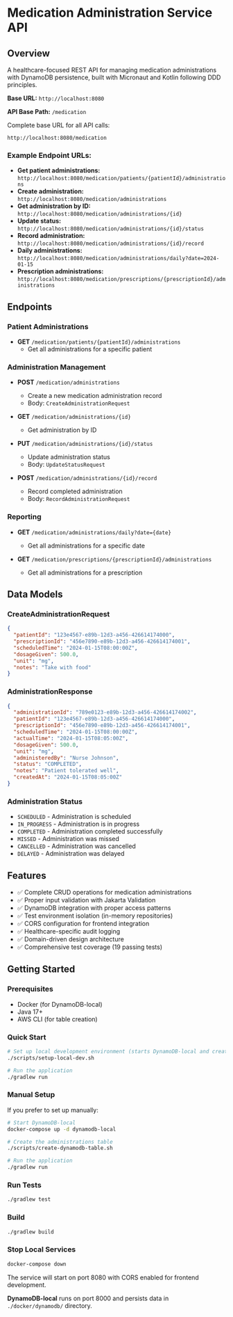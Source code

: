 # Medication Administration Service API

## Overview
A healthcare-focused REST API for managing medication administrations with DynamoDB persistence, built with Micronaut and Kotlin following DDD principles.

**Base URL:** `http://localhost:8080`

**API Base Path:** `/medication`

Complete base URL for all API calls:
```
http://localhost:8080/medication
```

### Example Endpoint URLs:
- **Get patient administrations:** `http://localhost:8080/medication/patients/{patientId}/administrations`
- **Create administration:** `http://localhost:8080/medication/administrations`
- **Get administration by ID:** `http://localhost:8080/medication/administrations/{id}`
- **Update status:** `http://localhost:8080/medication/administrations/{id}/status`
- **Record administration:** `http://localhost:8080/medication/administrations/{id}/record`
- **Daily administrations:** `http://localhost:8080/medication/administrations/daily?date=2024-01-15`
- **Prescription administrations:** `http://localhost:8080/medication/prescriptions/{prescriptionId}/administrations`

## Endpoints

### Patient Administrations
- **GET** `/medication/patients/{patientId}/administrations`
  - Get all administrations for a specific patient

### Administration Management
- **POST** `/medication/administrations`
  - Create a new medication administration record
  - Body: `CreateAdministrationRequest`

- **GET** `/medication/administrations/{id}`
  - Get administration by ID

- **PUT** `/medication/administrations/{id}/status`
  - Update administration status
  - Body: `UpdateStatusRequest`

- **POST** `/medication/administrations/{id}/record`
  - Record completed administration
  - Body: `RecordAdministrationRequest`

### Reporting
- **GET** `/medication/administrations/daily?date={date}`
  - Get all administrations for a specific date

- **GET** `/medication/prescriptions/{prescriptionId}/administrations`
  - Get all administrations for a prescription

## Data Models

### CreateAdministrationRequest
```json
{
  "patientId": "123e4567-e89b-12d3-a456-426614174000",
  "prescriptionId": "456e7890-e89b-12d3-a456-426614174001",
  "scheduledTime": "2024-01-15T08:00:00Z",
  "dosageGiven": 500.0,
  "unit": "mg",
  "notes": "Take with food"
}
```

### AdministrationResponse
```json
{
  "administrationId": "789e0123-e89b-12d3-a456-426614174002",
  "patientId": "123e4567-e89b-12d3-a456-426614174000",
  "prescriptionId": "456e7890-e89b-12d3-a456-426614174001",
  "scheduledTime": "2024-01-15T08:00:00Z",
  "actualTime": "2024-01-15T08:05:00Z",
  "dosageGiven": 500.0,
  "unit": "mg",
  "administeredBy": "Nurse Johnson",
  "status": "COMPLETED",
  "notes": "Patient tolerated well",
  "createdAt": "2024-01-15T08:05:00Z"
}
```

### Administration Status
- `SCHEDULED` - Administration is scheduled
- `IN_PROGRESS` - Administration is in progress
- `COMPLETED` - Administration completed successfully
- `MISSED` - Administration was missed
- `CANCELLED` - Administration was cancelled
- `DELAYED` - Administration was delayed

## Features
- ✅ Complete CRUD operations for medication administrations
- ✅ Proper input validation with Jakarta Validation
- ✅ DynamoDB integration with proper access patterns
- ✅ Test environment isolation (in-memory repositories)
- ✅ CORS configuration for frontend integration
- ✅ Healthcare-specific audit logging
- ✅ Domain-driven design architecture
- ✅ Comprehensive test coverage (19 passing tests)

## Getting Started

### Prerequisites
- Docker (for DynamoDB-local)
- Java 17+
- AWS CLI (for table creation)

### Quick Start
```bash
# Set up local development environment (starts DynamoDB-local and creates tables)
./scripts/setup-local-dev.sh

# Run the application
./gradlew run
```

### Manual Setup
If you prefer to set up manually:

```bash
# Start DynamoDB-local
docker-compose up -d dynamodb-local

# Create the administrations table
./scripts/create-dynamodb-table.sh

# Run the application
./gradlew run
```

### Run Tests
```bash
./gradlew test
```

### Build
```bash
./gradlew build
```

### Stop Local Services
```bash
docker-compose down
```

The service will start on port 8080 with CORS enabled for frontend development.

**DynamoDB-local** runs on port 8000 and persists data in `./docker/dynamodb/` directory.